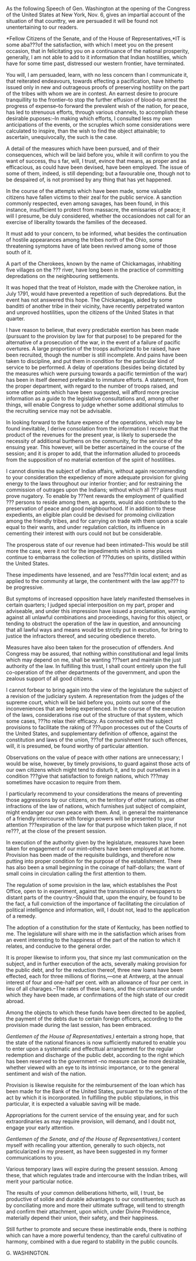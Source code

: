  As the following Speech of Gen. Washington at the opening of
                    the Congress of the United States at New York, Nov. 6, gives an
                    impartial account of the situation of that counttry, we are
                    persuaded it will be found not unentertaining to our readers. *Fellow Citizens of the Senate, and of the House of
                        Representatives,*IT is some aba???of the
                    satisfaction, with which I meet you on the present occasion, that in
                    felicitating you on a continuance of the national prosperity, generally, I
                    am not able to add to it information that Indian hostilities, which
                    have for some time past, distressed our western frontier, have terminated. You will, I am persuaded, learn, with no less concern than I communicate it,
                    that reiterated endeavours, towards effecting a pacification, have
                    hitherto issued only in new and outrageous proofs of preserving
                    hostility on the part of the tribes with whom we are in contest. An earnest
                    desire to procure tranquillity to the frontier–to stop the
                    further effusion of blood–to arrest the progress of
                    expense–to forward the prevalent wish of the nation, for peace, has
                    led to strenuous efforts, through various channels, to accomplish these
                        desirable puposes:–In making which efforts, I
                    consulted less my own anticipations of the events, or the scruples
                    which some considerations were calculated to inspire, than the wish to find
                    the object attainable; to ascertain, unequivocally, the
                    such is the case. A detail of the measures which have been pursued, and of their
                    consequences, which will be laid before you, while it will confirm to you
                    the want of success, thu s far, will, I trust, evince that means, as
                    proper and as efficacious, as could have been devised, have been employed.
                    The issue of some of them, indeed, is still depending; but a
                    favourable one, though not to be despaired of, is not promised by any thing
                    that has yet happened. In the course of the attempts which have been made, some valuable citizens
                    have fallen victims to their zeal for the public service. A sanction
                    commonly respected, even among savages, has been found, in this
                    instance, insufficient to protect from massacre, the emissaries of peace;
                    it will I presume, be duly considered, whether the occasiondoes not
                    call for an exercise of liberality towards the families of the deceased. It must add to your concern, to be informed, what besides the continuation
                    of hostile appearances among the tribes north of the Ohio, some threatening symptoms have of late been revived among some of those
                    south of it. A part of the Cherokees, known by the name of Chickamagas, inhabiting five
                    villages on the ??? river, have
                    long been in the practice of committing depredations on the neighbouring
                    settlements.  It was hoped that the treat of Holston, made with the Cherokee nation, in
                    July 1791, would have prevented a repetition of such depredations. But the
                    event has not answered this hope. The Chickamagas, aided by some banditti
                    of another tribe in their vicinity, have recently perpetrated wanton
                    and unproved hostilities, upon the citizens of the United States
                    in that quarter.  I have reason to believe, that every predictable exertion has been made
                    (pursuant to the provision by law for that purpose) to be prepared for
                    the alternative of a prosecution of the war, in the event of a failure
                    of pacific overtures. A large proportion of the troops authorized to be
                    raised, have been recruited, though the number is still incomplete.
                    And pains have been taken to discipline, and put them in
                    condition for the particular kind of service to be performed. A
                    delay of operations (besides being dictated by the measures which were
                    pursuing towards a pacific termintion of the war) has been in
                    itself deemed preferable to immature efforts. A statement, from
                    the proper department, with regard to the number of troops raised, and
                    some other points which have been suggested, will afford more precise information as a guide to the legislative consultations and,
                    among other things, will enable Congress to judge whether some additional
                    stimulus to the recruiting service may not be advisable. In looking forward to the future expence of the operations, which may be
                    found inevitable, I derive consolation from the information I receive
                    that the product of the revenues for the present year, is likely to
                    supersede the necessity of additional burthens on the community, for the service
                    of the ensuing year. This however, will be better ascertained in
                    the course of the session; and it is proper to add, that the information
                    alluded to proceeds from the supposition of no material extention of the spirit of hostilities.  I cannot dismiss the subject of Indian affairs, without again recommending to
                    your consideration the expediency of more adequate provision
                    for giving energy to the laws throughout our interior
                    frontier; and for restraining the commission of outrages upon the Indians;
                    without which all ??? plans must
                    prove nugatory. To enable by ???ent
                    rewards the employment of qualified ??? persons to reside among them, as agents, would also
                    contribute to the preservation of peace and good neighbourhood. If in
                    addition to these expedients, an eligible plan could be devised for
                    promoing civilization among the friendly tribes, and for carrying on
                    trade with them upon a scale equal to their wants, and under regulation
                        calction, its influence in cementing their interest
                    with ours could not but be considerable.  The prosperous state of our revenue had been intimated–This would be
                    still more the case, were it not for the impediments which in some
                    places continue to embarrass the collection of ???duties on spirits, distilled within
                    the United States.These impediments have lessened, and are ?ess???din local extent; and as applied to the community
                    at large, the contentment with the law app??? to be progressive. But symptoms of increased opposition have lately manifested themselves in
                    certain quarters; I judged special interposition on my part, proper
                    and adviseable, and under this impression have issued a proclamation,
                    warning against all unlawful combinations and proceedings,
                    having for this object, or tending to obstruct the operation of the
                    law in question, and announcing that all lawful ways and means
                    would be strictly put in excution, for bring to justice the
                    infractors thereof, and securing obedience thereto. Measures have also been taken for the prosecution of offenders.
                    And Congress may be assured, that nothing within constitutional and legal
                    limits which may depend on me, shall be wanting ???sert and maintain the just
                    authority of the law. In fulfilling this trust, I shall count entirely upon
                    the full co-operation of the other departments of the government, and
                    upon the zealous support of all good citizens.I cannot forbear to bring again into the view of the legislature the subject
                    of a revision of the judiciary system. A representation from the judges of the supreme court, which will be laid before you, points out some of the inconveniences that are being
                    experienced. In the course of the execution of the laws,
                    considerations rise out of the structure of that system, which some cases,
                        ???to relax their efficacy.
                    As connected with the subject provisions to facilitate the raking of
                        ???upon processes out of the Courts of the United States, and
                    supplementary definition of offence, against the constitution and laws of
                    the union, ???of the punishment for such offences, will, it is presumed,
                    be found worthy of particular attention.  Observations on the value of peace with other nations are unnecessary; I
                    would be wise, however, by timely provisions, to guard against
                    those acts of our own citizens which might tend to disturb
                    it, and to put ourselves in a condition ???give that satisfaction to foreign nations, which ???may sometimes have occasion to require
                    from them.  I particularly recommend to your considerations the means of preventing
                    those aggressions by our citizens, on the territory of other nations, as
                    other infractions of the law of nations, which furnishes just subject
                    of complaint, might endanger our own peace with them. And, in
                    general the maintenance of a friendly intercourse with foreign powers
                    will be presented to your attention ???expiration of the law for that purpose which taken place, if not
                        re???, at the close of the present
                    session.  In execution of the authority given by the legislature, measures
                    have been taken for engagement of our mint–others have
                    been employed at at home. Provision has been made of the requisite
                    buildings, and therefore now putting into proper condition for the
                    purpose of the establishment. There has also been a small beginning in the
                        coinage of half-dollars; the want of small coins in circulation calling the
                    first attention to them.  The regulation of some provision in the law, which establishes the Post
                    Office, open to in experiment, against the transmission of newspapers to distant parts of the country.–Should that,
                    upon the enquiry, be found to be the fact, a full conviction of the
                    importance of facilitating the circulation of political intelligence and
                    information, will, I doubt not, lead to the application of a remedy.  The adoption of a constitution for the state of Kentucky, has been notfied
                    to me. The legislature will share with me in the satisfaction
                    which arises from an event interesting to the happiness of the part of
                    the nation to which it relates, and conducive to the general order. It is proper likewise to inform you, that since my last communication on the
                    subject, and in further execution of the acts, severally making
                    provision for the public debt, and for the reduction
                    thereof, three new loans have been effected, each for three millions of
                    florins,—one at Antwerp, at the annual interest of four
                    and one-half per cent. with an allowance of four per cent. in lieu of
                    all charages.–The rates of these loans, and the circumstance under
                    which they have been made, ar confirmations of the high state of our credit
                    abroad.  Among the objects to which these funds have been directed to be applied,
                    the payment of the debts due to certain foreign officers, according to
                    the provision made during the last session, has been embraced. *Gentlemen of the House of
                            Representatives*,I entertain a strong hope, that the state
                    of the national finances is now sufficiently matured to enable you to
                    enter upon a systematic and effecttual arrangement for the
                    regular redemption and discharge of the public debt, according to the
                    right which has been reserved to the government –no measure can
                    be more desirable, whether viewed with an eye to its intrinsic
                    importance, or to the general sentiment and wish of the nation.  Provision is likewise requisite for the reimbursement of the
                    loan which has been made for the Bank of the United States, pursuant to the
                        section of the act by which it is incorporated. In fulfilling the public stipulations, in this particular, it is expected a
                    valuable saving will be made.  Appropriations for the current service of the ensuing year, and
                    for such extraordinaries as may require provision, will demand, and I doubt
                    not, engage your early attention. *Gentlemen of the Senate, and of the House of
                                Representatives*,I content myself with recalling your attention, generally to such
                    objects, not particularized in my present, as have been suggested in my
                    former communications to you.  Various temporary laws will expire during the present sesssion. Among
                    these, that which regulates trade and intercourse with the
                    Indian tribes, will merit your particular notice.  The results of your common deliberations hitherto, will, I
                    trust, be productive of solide and durable advantages to our constituentes;
                    such as by conciliating more and more their ultimate suffrage, will tend to strength and confirm their attachment, upon which,
                    under Divine Providence, materially depend their union, their safety, and
                    their happiness. Still further to promote and secure these inestimable ends, there
                    is nothing which can have a more powerful tendency, than the careful
                        cultivatino of harmony, combined with a due regard to
                    stability in the public councils.G. WASHINGTON.